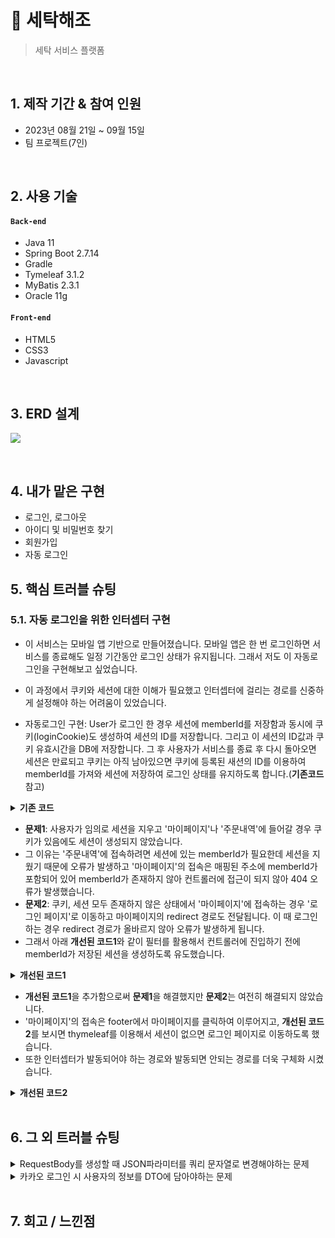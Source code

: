 # :pushpin: 세탁해조

> 세탁 서비스 플랫폼

</br>

## 1. 제작 기간 & 참여 인원

-   2023년 08월 21일 ~ 09월 15일
-   팀 프로젝트(7인)

</br>

## 2. 사용 기술

#### `Back-end`

-   Java 11
-   Spring Boot 2.7.14
-   Gradle
-   Tymeleaf 3.1.2
-   MyBatis 2.3.1
-   Oracle 11g

#### `Front-end`

-   HTML5
-   CSS3
-   Javascript

</br>

## 3. ERD 설계

![](https://private-user-images.githubusercontent.com/140701897/277961238-b081e374-4699-420d-a1b8-85744b6a3e84.png?jwt=eyJhbGciOiJIUzI1NiIsInR5cCI6IkpXVCJ9.eyJpc3MiOiJnaXRodWIuY29tIiwiYXVkIjoicmF3LmdpdGh1YnVzZXJjb250ZW50LmNvbSIsImtleSI6ImtleTEiLCJleHAiOjE2OTgyMjk0NjUsIm5iZiI6MTY5ODIyOTE2NSwicGF0aCI6Ii8xNDA3MDE4OTcvMjc3OTYxMjM4LWIwODFlMzc0LTQ2OTktNDIwZC1hMWI4LTg1NzQ0YjZhM2U4NC5wbmc_WC1BbXotQWxnb3JpdGhtPUFXUzQtSE1BQy1TSEEyNTYmWC1BbXotQ3JlZGVudGlhbD1BS0lBSVdOSllBWDRDU1ZFSDUzQSUyRjIwMjMxMDI1JTJGdXMtZWFzdC0xJTJGczMlMkZhd3M0X3JlcXVlc3QmWC1BbXotRGF0ZT0yMDIzMTAyNVQxMDE5MjVaJlgtQW16LUV4cGlyZXM9MzAwJlgtQW16LVNpZ25hdHVyZT00ODVlZmQxMTIxNWYwMmQzMDdjMDdmMjEzZDJiNzkwMGQxZjVmMDEwNGQ0YWFmYTMyZDkxZmZkN2QxNzYzM2M3JlgtQW16LVNpZ25lZEhlYWRlcnM9aG9zdCZhY3Rvcl9pZD0wJmtleV9pZD0wJnJlcG9faWQ9MCJ9.Qhbu1iqEiBfwyzeg4HWzSuZh-5mK0T-uh_QxUxAsq8w)

</br>

## 4. 내가 맡은 구현

- 로그인, 로그아웃
- 아이디 및 비밀번호 찾기
- 회원가입
- 자동 로그인

## 5. 핵심 트러블 슈팅

### 5.1. 자동 로그인을 위한 인터셉터 구현

-   이 서비스는 모바일 앱 기반으로 만들어졌습니다. 모바일 앱은 한 번 로그인하면 서비스를 종료해도 일정 기간동안 로그인 상태가 유지됩니다. 그래서 저도 이 자동로그인을 구현해보고 싶었습니다.

-   이 과정에서 쿠키와 세션에 대한 이해가 필요했고 인터셉터에 걸리는 경로를 신중하게 설정해야 하는 어려움이 있었습니다.

-   자동로그인 구현: User가 로그인 한 경우 세션에 memberId를 저장함과 동시에 쿠키(loginCookie)도 생성하여 세션의 ID를 저장합니다. 그리고 이 세션의 ID값과 쿠키 유효시간을 DB에 저장합니다. 그 후 사용자가 서비스를 종료 후 다시 돌아오면 세션은 만료되고 쿠키는 아직 남아있으면 쿠키에 등록된 새션의 ID를 이용하여 memberId를 가져와 세션에 저장하여 로그인 상태를 유지하도록 합니다.(**기존코드** 참고)

<details>
<summary><b>기존 코드</b></summary>
<div markdown="1">

`loginController.java`

```java
session.setAttribute(SessionConstant.LOGIN_MEMBER, userDto.getMemberId());
Cookie cookie = new Cookie("loginCookie", session.getId());
cookie.setPath("/");
int amount = 60 * 60 * 24 * 7;
// 단위는 (초)임으로 7일정도로 유효시간을 설정해 준다.
cookie.setMaxAge(amount);
// 쿠키를 적용해 준다.
response.addCookie(cookie);
Date limit = new Date(System.currentTimeMillis() + (1000*amount));
// 현재 세션 id와 유효시간을 사용자 테이블에 저장한다.
service.keepLogin(session.getId(), limit, userDto.getMemberId());

```

`WebConfig.java`

```java
registry.addInterceptor(new LoginCheckInterceptor(loginService))
.order(1)
.addPathPatterns("/laundry/**")
.excludePathPatterns("/css/**", "/images/**", "/js/**", "/font/**", "/","/members//**",
"/login/**", "/price/**", "/subscription/**","/register", "/check/**");
```

`LoginCheckInterceptor.java`

```java
@Override
public boolean preHandle(HttpServletRequest request, HttpServletResponse response, Object handler) throws Exception {
    String requestURI = request.getRequestURI();
    log.info("인증 체크 인터셉터 실행 {}", requestURI);
    HttpSession session = request.getSession(true);

    // 세션이 없거나 세션에 저장된 memberId가 없는 경우
    if (session == null || session.getAttribute(SessionConstant.LOGIN_MEMBER) == null) {
    // 웹에 있는 쿠키를 가져온다.
    Cookie loginCookie = WebUtils.getCookie(request,"loginCookie");

    // loginCookie가 있는 경우 쿠키에 저장된 세션ID값을 이용해 memberId를 가져와 세션에 저장
    if(loginCookie != null){
        String sessionId = loginCookie.getValue();
        MemberDto memberDto = loginService.checkUserWithSessionId(sessionId);
        if(memberDto != null){
            session.setAttribute(SessionConstant.LOGIN_MEMBER, memberDto.getMemberId());
            return true;
        }
    }else{
        log.info("인증되지않은 사용자 요청");
        response.sendRedirect("/login?redirectURL=" + requestURI);
        return false;
        }
    }
    log.info("인증된 사용자");
    return true;
}
```

</div>
</details>

-   **문제1**: 사용자가 임의로 세션을 지우고 '마이페이지'나 '주문내역'에 들어갈 경우 쿠키가 있음에도 세션이 생성되지 않았습니다.
-   그 이유는 '주문내역'에 접속하려면 세션에 있는 memberId가 필요한데 세션을 지웠기 때문에 오류가 발생하고 '마이페이지'의 접속은 매핑된 주소에 memberId가 포함되어 있어 memberId가 존재하지 않아 컨트롤러에 접근이 되지 않아 404 오류가 발생했습니다.
-   **문제2**: 쿠키, 세션 모두 존재하지 않은 상태에서 '마이페이지'에 접속하는 경우 '로그인 페이지'로 이동하고 마이페이지의 redirect 경로도 전달됩니다. 이 때 로그인 하는 경우 redirect 경로가 올바르지 않아 오류가 발생하게 됩니다.
-   그래서 아래 **개선된 코드1**와 같이 필터를 활용해서 컨트롤러에 진입하기 전에 memberId가 저장된 세션을 생성하도록 유도했습니다.
<details>
<summary><b>개선된 코드1</b></summary>
<div markdown="1">

```java
@Override
public void doFilter(ServletRequest request, ServletResponse response, FilterChain chain) throws IOException, ServletException {
    HttpServletRequest req = (HttpServletRequest) request;
    Cookie loginCookie = WebUtils.getCookie(req,"loginCookie");
    if(loginCookie != null){
        HttpSession session = req.getSession();
        String sessionId = loginCookie.getValue();
        MemberDto memberDto = loginService.checkUserWithSessionId(sessionId);
        if(memberDto != null){
            session.setAttribute(SessionConstant.LOGIN_MEMBER, memberDto.getMemberId());
        }else{
            return;
        }
    }
    chain.doFilter(request, response);
}
```

</div>
</details>

-   **개선된 코드1**을 추가함으로써 **문제1**을 해결했지만 **문제2**는 여전히 해결되지 않았습니다.
-   '마이페이지'의 접속은 footer에서 마이페이지를 클릭하여 이루어지고, **개선된 코드2**를 보시면 thymeleaf를 이용해서 세션이 없으면 로그인 페이지로 이동하도록 했습니다.
-   또한 인터셉터가 발동되어야 하는 경로와 발동되면 안되는 경로를 더욱 구체화 시켰습니다.

<details>
<summary><b>개선된 코드2</b></summary> 
<div markdown="1">

`project_footer.html` :pushpin: [코드확인](https://github.com/geonwoo05/laundry_project/blob/develop/src/main/resources/templates/common/project_footer.html#L29)

```html
<th:block th:if="${session.memberId != null}">
    <a th:href="@{/members/{memberId}/mypage(memberId=${session.memberId})}">
        <button type="button" class="mypage">
            <!-- 선택된 버튼 -->
            <svg xmlns="http://www.w3.org/2000/svg" th:if="${footer == 'mypage'}" viewBox="0 0 448 512">
                <path
                    id="mypageButton1"
                    d="M224 256A128 128 0 1 0 224 0a128 128 0 1 0 0 256zm-45.7 48C79.8 304 0 383.8 0 482.3C0 498.7 13.3 512 29.7 512H418.3c16.4 0 29.7-13.3 29.7-29.7C448 383.8 368.2 304 269.7 304H178.3z"
                />
            </svg>
            <!-- 선택되지 않은 버튼 -->
            <svg xmlns="http://www.w3.org/2000/svg" th:if="${footer != 'mypage'}" viewBox="0 0 448 512">
                <path
                    id="mypageButton2"
                    d="M336 128a112 112 0 1 0 -224 0 112 112 0 1 0 224 0zM96 128a128 128 0 1 1 256 0A128 128 0 1 1 96 128zM16 482.3c0 7.6 6.1 13.7 13.7 13.7H418.3c7.6 0 13.7-6.1 13.7-13.7C432 392.7 359.3 320 269.7 320H178.3C88.7 320 16 392.7 16 482.3zm-16 0C0 383.8 79.8 304 178.3 304h91.4C368.2 304 448 383.8 448 482.3c0 16.4-13.3 29.7-29.7 29.7H29.7C13.3 512 0 498.7 0 482.3z"
                />
            </svg>
            <span>마이페이지</span>
        </button>
    </a>
</th:block>
<th:block th:if="${session.memberId == null}">
    <a th:href="@{/login}">
        <button type="button" class="mypage">
            <!-- 선택된 버튼 -->
            <svg xmlns="http://www.w3.org/2000/svg" th:if="${footer == 'mypage'}" viewBox="0 0 448 512">
                <path
                    id="mypageButton1"
                    d="M224 256A128 128 0 1 0 224 0a128 128 0 1 0 0 256zm-45.7 48C79.8 304 0 383.8 0 482.3C0 498.7 13.3 512 29.7 512H418.3c16.4 0 29.7-13.3 29.7-29.7C448 383.8 368.2 304 269.7 304H178.3z"
                />
            </svg>
            <!-- 선택되지 않은 버튼 -->
            <svg xmlns="http://www.w3.org/2000/svg" th:if="${footer != 'mypage'}" viewBox="0 0 448 512">
                <path
                    id="mypageButton2"
                    d="M336 128a112 112 0 1 0 -224 0 112 112 0 1 0 224 0zM96 128a128 128 0 1 1 256 0A128 128 0 1 1 96 128zM16 482.3c0 7.6 6.1 13.7 13.7 13.7H418.3c7.6 0 13.7-6.1 13.7-13.7C432 392.7 359.3 320 269.7 320H178.3C88.7 320 16 392.7 16 482.3zm-16 0C0 383.8 79.8 304 178.3 304h91.4C368.2 304 448 383.8 448 482.3c0 16.4-13.3 29.7-29.7 29.7H29.7C13.3 512 0 498.7 0 482.3z"
                />
            </svg>
            <span>마이페이지</span>
        </button>
    </a>
</th:block>
```

<br/>

`WebConfig.java`

```java
@Override
public void addInterceptors(InterceptorRegistry registry) {
    // 로그인 체크 인터셉터
    registry.addInterceptor(new LoginCheckInterceptor(loginService))
                .order(1)
                .addPathPatterns("/laundry/**", "/orders/**", "/members/**")
                .excludePathPatterns("/css/**", "/images/**", "/js/**", "/", "/font/**", "/members//**","/orders/*/payment/webhook");

}
```

</div>
</details>

</br>

## 6. 그 외 트러블 슈팅

<details>
<summary>RequestBody를 생성할 때 JSON파라미터를 쿼리 문자열로 변경해야하는 문제</summary>
<div markdown="1">

-   okHttp에서 제공하는 HttpUrl.Builder를 이용하여 URL의 쿼리 문자열을 반환하는 'encodeParameters'메서드를 만들어서 해결

```java
public String encodeParameters(JSONObject params) {
    HttpUrl.Builder urlBuilder = HttpUrl.parse(KAKAO_REDIRECT_URL).newBuilder();
    for (String key : params.keySet()) {
        urlBuilder.addQueryParameter(key, params.getString(key));
    }
    return urlBuilder.build().encodedQuery();
}

```

</div>
</details>

<details>
<summary>카카오 로그인 시 사용자의 정보를 DTO에 담아야하는 문제</summary>
<div markdown="1">

-   ObjectMapper 객체를 이용하여 JSON데이터를 java객체에 저장하면 된다.
-   DeserializationFeature.FAIL_ON_UNKNOWN_PROPERTIES 설정은 JSON데이터에 java 클래스에 없는 속성이 있어도 예외를 던지지 않게 하는 설정이다.

```java
ObjectMapper obMapper = new ObjectMapper();
obMapper.configure(DeserializationFeature.FAIL_ON_UNKNOWN_PROPERTIES, false);
KakaoProfile kakaoProfile = null;
try {
    kakaoProfile = obMapper.readValue(body.string(), KakaoProfile.class);
}catch(JsonMappingException e){
    e.printStackTrace();

}catch (JsonProcessingException e){
    e.printStackTrace();
}
```

</div>
</details>

</br>

## 7. 회고 / 느낀점

>
